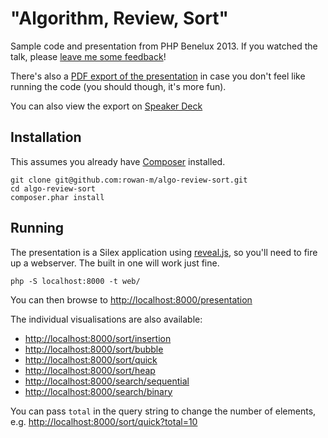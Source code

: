 "Algorithm, Review, Sort"
=========================

Sample code and presentation from PHP Benelux 2013. If you watched the talk, please [leave me some feedback](https://joind.in/8454)!

There's also a [PDF export of the presentation](https://github.com/rowan-m/algo-review-sort/raw/master/algo-review-sort.pdf) in case you don't feel like running the code (you should though, it's more fun).

You can also view the export on [Speaker Deck](https://speakerdeck.com/rowan_m/algorithms-sorting-and-searching)

Installation
------------

This assumes you already have [Composer](http://getcomposer.org/ "Composer - Dependency Manager for PHP ") installed.

    git clone git@github.com:rowan-m/algo-review-sort.git
    cd algo-review-sort
    composer.phar install

Running
-------

The presentation is a Silex application using [reveal.js](http://lab.hakim.se/reveal-js), so you'll need to  fire up a webserver. The built in one will work just fine.

    php -S localhost:8000 -t web/

You can then browse to [http://localhost:8000/presentation](http://localhost:8000/presentation)

The individual visualisations are also available:
* [http://localhost:8000/sort/insertion](http://localhost:8000/sort/insertion)
* [http://localhost:8000/sort/bubble](http://localhost:8000/sort/bubble)
* [http://localhost:8000/sort/quick](http://localhost:8000/sort/quick)
* [http://localhost:8000/sort/heap](http://localhost:8000/sort/heap)
* [http://localhost:8000/search/sequential](http://localhost:8000/search/sequential)
* [http://localhost:8000/search/binary](http://localhost:8000/search/binary)

You can pass `total` in the query string to change the number of elements, e.g. [http://localhost:8000/sort/quick?total=10](http://localhost:8000/sort/quick?total=10)
